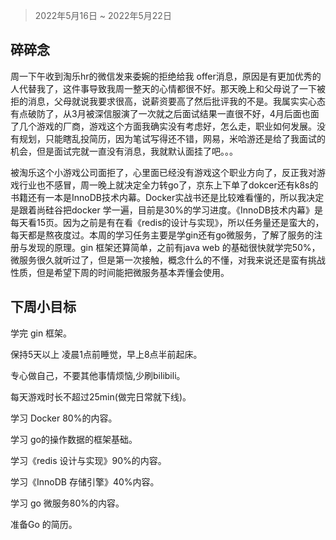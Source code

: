 >2022年5月16日 ~ 2022年5月22日

## 碎碎念

周一下午收到淘乐hr的微信发来委婉的拒绝给我 offer消息，原因是有更加优秀的人代替我了，这件事导致我周一整天的心情都很不好。那天晚上和父母说了一下被拒的消息，父母就说我要求很高，说薪资要高了然后批评我的不是。我属实实心态有点破防了，从3月被深信服演了一次就之后面试结果一直很不好，4月后面也面了几个游戏的厂商，游戏这个方面我确实没有考虑好，怎么走，职业如何发展。没有规划，只能瞎乱投简历，因为笔试写得还不错，网易，米哈游还是给了我面试的机会，但是面试完就一直没有消息，我就默认面挂了吧。。。

被淘乐这个小游戏公司面拒了，心里面已经没有游戏这个职业方向了，反正我对游戏行业也不感冒，周一晚上就决定全力转go了，京东上下单了dokcer还有k8s的书籍还有一本是InnoDB技术内幕。Docker实战书还是比较难看懂的，所以我决定是跟着尚硅谷把docker 学一遍，目前是30%的学习进度。《InnoDB技术内幕》是每天看15页。因为之前是有在看《redis的设计与实现》，所以任务量还是蛮大的，每天都是熬夜度过。本周的学习任务主要是学gin还有go微服务，了解了服务的注册与发现的原理。gin 框架还算简单，之前有java web 的基础很快就学完50%，微服务很久就听过了，但是第一次接触，概念什么的不懂，对我来说还是蛮有挑战性质，但是希望下周的时间能把微服务基本弄懂会使用。



## 下周小目标

学完 gin 框架。

保持5天以上 凌晨1点前睡觉，早上8点半前起床。

专心做自己，不要其他事情烦恼,少刷bilibili。

每天游戏时长不超过25min(做完日常就下线)。

学习 Docker 80%的内容。

学习 go的操作数据的框架基础。

学习《redis 设计与实现》90%的内容。

学习《InnoDB 存储引擎》40%内容。

学习 go 微服务80%的内容。

准备Go 的简历。





